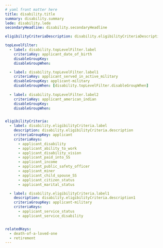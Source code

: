 ```yaml
---
# yaml front matter here
title: disability.title
summary: disability.summary
lede: disability.lede
secondaryHeadline: disability.secondaryHeadline

eligibilityCriteriaDescription: disability.eligibilityCriteriaDescription

topLevelFilter:
  - label: disability.topLevelFilter.label
    criteriaKey: applicant_date_of_birth
    disableGroupKey:
    disableGroupWhen:

  - label: disability.topLevelFilter.label1
    criteriaKey: applicant_served_in_active_military
    disableGroupKey: applicant-military
    disableGroupWhen: [disability.topLevelFilter.disableGroupWhen]
    
  - label: disability.topLevelFilter.label2
    criteriaKey: applicant_american_indian
    disableGroupKey: 
    disableGroupWhen:


eligibilityCriteria:
  - label: disability.eligibilityCriteria.label
    description: disability.eligibilityCriteria.description
    criteriaGroupKey: applicant
    criteriaKeys:
      - applicant_disability
      - applicant_ability_to_work
      - applicant_disability_vision
      - applicant_paid_into_SS
      - applicant_income
      - applicant_public_safety_officer
      - applicant_miner
      - applicant_child_spouse_SS
      - applicant_citizen_status
      - applicant_marital_status

  - label: disability.eligibilityCriteria.label1
    description: disability.eligibilityCriteria.description1
    criteriaGroupKey: applicant-military
    criteriaKeys:
      - applicant_service_status
      - applicant_service_disability


relatedKeys:
  - death-of-a-loved-one
  - retirement
---
```

